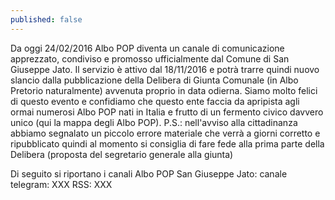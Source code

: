 ```yaml
---
published: false
---
```



Da oggi 24/02/2016 Albo POP diventa un canale di comunicazione apprezzato, condiviso e promosso ufficialmente dal Comune di San Giuseppe Jato. Il servizio è attivo dal 18/11/2016 e potrà trarre quindi nuovo slancio dalla pubblicazione della Delibera di Giunta Comunale (in Albo Pretorio naturalmente) avvenuta proprio in data odierna. Siamo molto felici di questo evento e confidiamo che questo ente faccia da apripista agli ormai numerosi Albo POP nati in Italia e frutto di un fermento civico davvero unico (qui la mappa degli Albo POP). 
P.S.: nell'avviso alla cittadinanza abbiamo segnalato un piccolo errore materiale che verrà a giorni corretto e ripubblicato quindi al momento si consiglia di fare fede alla prima parte della Delibera (proposta del segretario generale alla giunta)

Di seguito si riportano i canali Albo POP San Giuseppe Jato:
canale telegram: XXX
RSS: XXX


